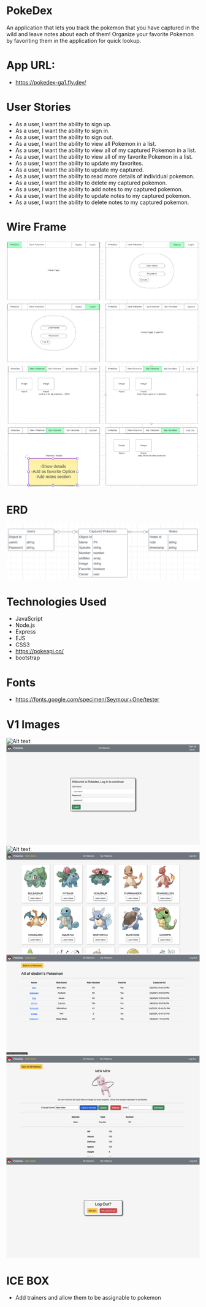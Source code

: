 # PokeDex

An application that lets you track the pokemon that you have captured in the wild and leave notes about each of them! Organize your favorite Pokemon by favoriting them in the application for quick lookup.

# App URL:
- https://pokedex-ga1.fly.dev/

# User Stories
  - As a user, I want the ability to sign up.
  - As a user, I want the ability to sign in. 
  - As a user, I want the ability to sign out. 
  - As a user, I want the ability to view all Pokemon in a list.
  - As a user, I want the ability to view all of my captured Pokemon in a list.
  - As a user, I want the ability to view all of my favorite Pokemon in a list. 
  - As a user, I want the ability to update my favorites. 
  - As a user, I want the ability to update my captured. 
  - As a user, I want the ability to read more details of individual pokemon. 
  - As a user, I want the ability to delete my captured pokemon. 
  - As a user, I want the ability to add notes to my captured pokemon.
  - As a user, I want the ability to update notes to my captured pokemon.
  - As a user, I want the ability to delete notes to my captured pokemon.

# Wire Frame

![Wireframe1](<README Items/WireFrame1.png>)
![Wireframe2](<README Items/WireFrame2.png>)

# ERD

![ERD](<README Items/ERD.png>)

# Technologies Used

- JavaScript
- Node.js
- Express
- EJS
- CSS3
- https://pokeapi.co/
- bootstrap

# Fonts

- https://fonts.google.com/specimen/Seymour+One/tester

# V1 Images
![Alt text](<Main Page - Not Logged In.png>) ![Alt text](LogIn.png) ![Alt text](<Main Page - Logged In.png>) ![Alt text](<All Pokemon.png>) ![Alt text](<Captured Pokemon.png>) ![Alt text](<Captured Pokemon Details.png>) ![Alt text](<Log Out.png>)


# ICE BOX

- Add trainers and allow them to be assignable to pokemon